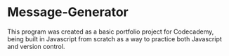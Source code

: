 # Message-Generator

This program was created as a basic portfolio project for Codecademy, being built in Javascript from scratch as a way to practice both Javascript and version control.
